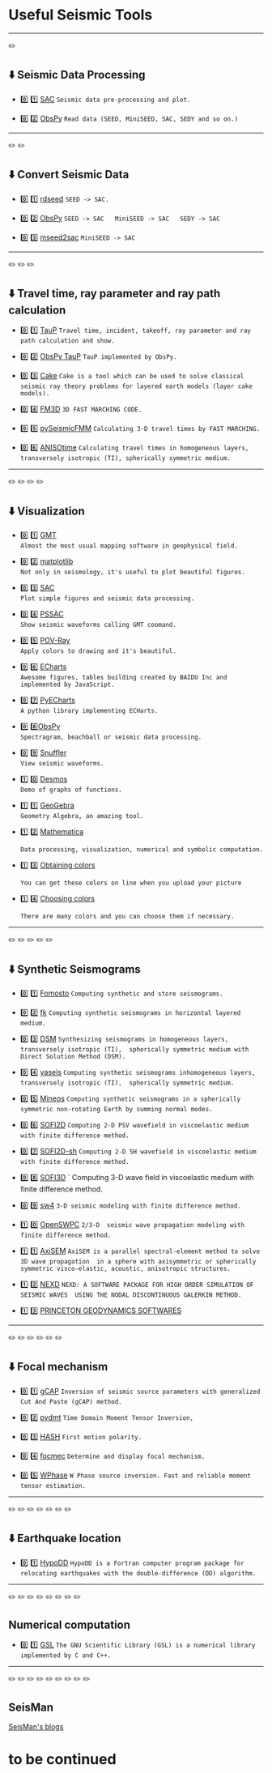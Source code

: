 # Useful Seismic Tools

***
:pencil2:

##  :arrow_down:  Seismic Data Processing
- :zero: :one: [SAC](http://ds.iris.edu/ds/nodes/dmc/forms/sac/)
    `
    Seismic data pre-processing and plot.
    `

- :zero: :two: [ObsPy](http://docs.obspy.org/tutorial/)
    `
    Read data (SEED, MiniSEED, SAC, SEDY and so on.)
    `

***
:pencil2: :pencil2:

## :arrow_down:  Convert Seismic Data
- :zero: :one: [rdseed](http://ds.iris.edu/ds/nodes/dmc/forms/rdseed/)
    `
    SEED -> SAC.
    `

- :zero: :two: [ObsPy](http://docs.obspy.org/tutorial/)
    `
    SEED -> SAC  
    MiniSEED -> SAC  
    SEDY -> SAC  
    `

- :zero: :three: [mseed2sac](https://github.com/iris-edu/mseed2sac)
    `
    MiniSEED -> SAC
    `

***
:pencil2: :pencil2: :pencil2:

## :arrow_down:  Travel time, ray parameter and ray path calculation
- :zero: :one: [TauP](http://www.seis.sc.edu/taup/)
    `
    Travel time, incident, takeoff, ray parameter and ray path calculation and show.
    `

- :zero: :two: [ObsPy TauP](http://docs.obspy.org/tutorial/code_snippets/travel_time.html#cartesian-ray-paths)
    `
    TauP implemented by ObsPy.
    `

- :zero: :three: [Cake](https://pyrocko.org/docs/current/apps/cake/manual.html#python-script-examples)
    `
    Cake is a tool which can be used to solve classical seismic ray theory problems for layered earth models (layer cake models).
    `

- :zero: :four: [FM3D](http://rses.anu.edu.au/seismology/soft/fmmcode/)
    `
    3D FAST MARCHING CODE.
    `

- :zero: :five: [pySeismicFMM](https://github.com/gozwei/pySeismicFMM)
    `
    Calculating 3-D travel times by FAST MARCHING.
    `

- :zero: :six: [ANISOtime](https://github.com/kensuke1984/Kibrary/wiki/ANISOtime)
    `
    Calculating travel times in homogeneous layers, transversely isotropic (TI), spherically symmetric medium.
    `

***
:pencil2: :pencil2: :pencil2: :pencil2:

## :arrow_down:  Visualization
- :zero: :one: [GMT](http://gmt.soest.hawaii.edu/)  
    `
    Almost the most usual mapping software in geophysical field.
    `

- :zero: :two: [matplotlib](https://matplotlib.org/)  
    `
    Not only in seismology, it's useful to plot beautiful figures.
    `

- :zero: :three: [SAC](http://ds.iris.edu/ds/nodes/dmc/forms/sac/)  
    `
    Plot simple figures and seismic data processing.
    `

- :zero: :four: [PSSAC](http://www.eas.slu.edu/People/LZhu/home.html)  
    `
    Show seismic waveforms calling GMT coomand.
    `

- :zero: :five: [POV-Ray](http://www.povray.org/)  
    `
    Apply colors to drawing and it's beautiful.
    `

- :zero: :six: [ECharts](https://www.echartsjs.com/examples/zh/index.html)  
`
Awesome figures, tables building created by BAIDU Inc and implemented by JavaScript.
`

- :zero: :seven: [PyECharts](https://pyecharts.org/#/zh-cn/intro)  
    `
    A python library implementing ECHarts.
    `

- :zero: :eight:[ObsPy](http://docs.obspy.org/tutorial/)    
    `
    Spectragram, beachball or seismic data processing.
    `

- :zero: :nine: [Snuffler](https://pyrocko.org/docs/current/apps/snuffler/tutorial.html)  
    `
    View seismic waveforms.
    `
    
- :one: :zero: [Desmos](https://www.desmos.com/)    
    `
    Demo of graphs of functions.
    `
    
- :one: :one: [GeoGebra](https://www.geogebra.org/)     
    `
    Geometry Algebra, an amazing tool.
    `
    
- :one: :two: [Mathematica](https://www.wolfram.com/mathematica/)
    
    `
    Data processing, visualization, numerical and symbolic computation.
    `
    
- :one: :three: [Obtaining colors](http://www.jiniannet.com/Page/allcolor)

    `
    You can get these colors on line when you upload your picture
    `

- :one: :four: [Choosing colors](https://www.sioe.cn/yingyong/yanse-rgb-16/)

    `
    There are many colors and you can choose them if necessary.
    `

    

***
:pencil2: :pencil2: :pencil2: :pencil2: :pencil2:

## :arrow_down:  Synthetic Seismograms
- :zero: :one: [Fomosto](https://pyrocko.org/docs/current/apps/fomosto/)
    `
    Computing synthetic and store seismograms.
    `
  
- :zero: :two: [fk](http://www.eas.slu.edu/People/LZhu/home.html)
    `
    Computing synthetic seismograms in horizontal layered medium.
    `
    
- :zero: :three: [DSM](http://www-solid.eps.s.u-tokyo.ac.jp/~dsm/software/software.htm)
    `
    Synthesizing seismograms in homogeneous layers, transversely isotropic (TI), 
    spherically symmetric medium with Direct Solution Method (DSM).
    `
- :zero: :four: [yaseis](https://seiscode.iris.washington.edu/projects/yaseis) 
    `
    Computing synthetic seismograms inhomogeneous layers, transversely isotropic (TI), 
    spherically symmetric medium.
    `
    
- :zero: :five: [Mineos](https://github.com/geodynamics/mineos)
    `
    Computing synthetic seismograms in a spherically symmetric non-rotating Earth by summing normal modes.
    `

- :zero: :six: [SOFI2D](https://git.scc.kit.edu/GPIAG-Software/SOFI2D/)
        `
        Computing 2-D PSV wavefield in viscoelastic medium with finite difference method.
        `
    
- :zero: :seven: [SOFI2D-sh](https://git.scc.kit.edu/GPIAG-Software/SOFI2D_sh)
        `
        Computing 2-D SH wavefield in viscoelastic medium with finite difference method.
        `
- :zero: :eight: [SOFI3D](https://git.scc.kit.edu/GPIAG-Software/SOFI3D)
        `
        Computing 3-D wave field in viscoelastic medium with finite difference method.

- :zero: :nine: [sw4](https://github.com/geodynamics/sw4)
        `
         3-D seismic modeling with finite difference method.
        `
    
- :one: :zero: [OpenSWPC](https://github.com/tktmyd/OpenSWPC)
        `
        2/3-D  seismic wave propagation modeling with finite difference method.
        `
    
- :one: :one: [AxiSEM](https://github.com/geodynamics/axisem)
        `
        AxiSEM is a parallel spectral-element method to solve 3D wave propagation 
        in a sphere with axisymmetric or spherically symmetric visco-elastic, acoustic, anisotropic structures.
        `

- :one: :two: [NEXD](http://www.gmg.ruhr-uni-bochum.de/geophysik/seismology/nexd.html)
        `
        NEXD: A SOFTWARE PACKAGE FOR HIGH ORDER SIMULATION OF SEISMIC WAVES 
        USING THE NODAL DISCONTINUOUS GALERKIN METHOD.
        `
- :one: :three: [PRINCETON GEODYNAMICS SOFTWARES](https://geodynamics.org/cig/software/)

***
:pencil2: :pencil2: :pencil2: :pencil2: :pencil2: :pencil2:

## :arrow_down: Focal mechanism
- :zero: :one: [gCAP](http://www.eas.slu.edu/People/LZhu/home.html)
        `
        Inversion of seismic source parameters with generalized Cut And Paste (gCAP) method.
        `

- :zero: :two: [pydmt](https://github.com/fabriziobernardi/pydmt)
        `
        Time Domain Moment Tensor Inversion,
        `
    
- :zero: :three: [HASH](https://earthquake.usgs.gov/research/software/#HASH)
        `
        First motion polarity.
        `
    
- :zero: :four: [focmec](https://seiscode.iris.washington.edu/projects/focmec)
        `
        Determine and display focal mechanism.
        `
    
- :zero: :five: [WPhase](http://eost.u-strasbg.fr/wphase/)
        `
        W Phase source inversion.
        Fast and reliable moment tensor estimation.
        `
        
***
:pencil2: :pencil2: :pencil2: :pencil2: :pencil2: :pencil2: :pencil2:  

## :arrow_down: Earthquake location
- :zero: :one: [HypoDD](https://www.ldeo.columbia.edu/~felixw/hypoDD.html)
        `
        HypoDD is a Fortran computer program package for relocating earthquakes with the double-difference (DD) algorithm.
        `

***
:pencil2: :pencil2: :pencil2: :pencil2: :pencil2: :pencil2: :pencil2: :pencil2:
## Numerical computation
- :zero: :one: [GSL](https://www.gnu.org/software/gsl/)
    `
    The GNU Scientific Library (GSL) is a numerical library implemented by C and C++.
    `
        

***
:pencil2: :pencil2: :pencil2: :pencil2: :pencil2: :pencil2: :pencil2: :pencil2: :pencil2:   
## SeisMan

[SeisMan's blogs](https://blog.seisman.info/)



 # to be continued
